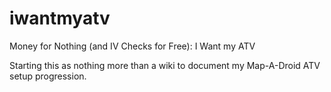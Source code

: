 # iwantmyatv
Money for Nothing (and IV Checks for Free): I Want my ATV

Starting this as nothing more than a wiki to document my Map-A-Droid ATV setup progression. 

